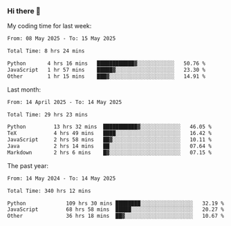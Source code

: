 ### Hi there 👋

My coding time for last week:

<!--START_SECTION:week-->

```txt
From: 08 May 2025 - To: 15 May 2025

Total Time: 8 hrs 24 mins

Python       4 hrs 16 mins   ████████████▓░░░░░░░░░░░░   50.76 %
JavaScript   1 hr 57 mins    █████▓░░░░░░░░░░░░░░░░░░░   23.30 %
Other        1 hr 15 mins    ███▓░░░░░░░░░░░░░░░░░░░░░   14.91 %
```

<!--END_SECTION:week-->

Last month:

<!--START_SECTION:month-->

```txt
From: 14 April 2025 - To: 14 May 2025

Total Time: 29 hrs 23 mins

Python         13 hrs 32 mins  ███████████▓░░░░░░░░░░░░░   46.05 %
TeX            4 hrs 49 mins   ████░░░░░░░░░░░░░░░░░░░░░   16.42 %
JavaScript     2 hrs 58 mins   ██▓░░░░░░░░░░░░░░░░░░░░░░   10.11 %
Java           2 hrs 14 mins   ██░░░░░░░░░░░░░░░░░░░░░░░   07.64 %
Markdown       2 hrs 6 mins    █▓░░░░░░░░░░░░░░░░░░░░░░░   07.15 %
```

<!--END_SECTION:month-->

The past year:

<!--START_SECTION:year-->

```txt
From: 14 May 2024 - To: 14 May 2025

Total Time: 340 hrs 12 mins

Python             109 hrs 30 mins ████████░░░░░░░░░░░░░░░░░   32.19 %
JavaScript         68 hrs 58 mins  █████░░░░░░░░░░░░░░░░░░░░   20.27 %
Other              36 hrs 18 mins  ██▓░░░░░░░░░░░░░░░░░░░░░░   10.67 %
```

<!--END_SECTION:year-->
